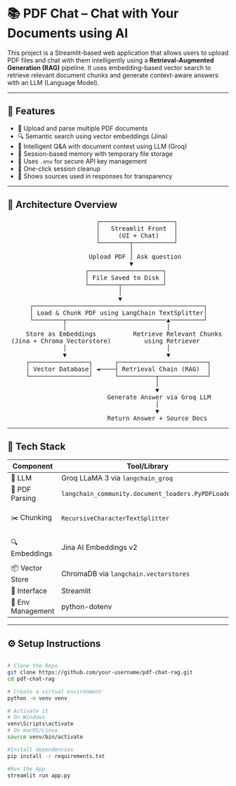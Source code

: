 # 📚 PDF Chat – Chat with Your Documents using AI

This project is a Streamlit-based web application that allows users to upload PDF files and chat with them intelligently using a **Retrieval-Augmented Generation (RAG)** pipeline. It uses embedding-based vector search to retrieve relevant document chunks and generate context-aware answers with an LLM (Language Model).

---

## 🚀 Features

- 📁 Upload and parse multiple PDF documents
- 🔍 Semantic search using vector embeddings (Jina)
- 🧠 Intelligent Q&A with document context using LLM (Groq)
- 🧾 Session-based memory with temporary file storage
- 🔐 Uses `.env` for secure API key management
- 🧹 One-click session cleanup
- 📄 Shows sources used in responses for transparency

---

## 🧱 Architecture Overview
<pre>
                        ┌────────────────────┐
                        │   Streamlit Front  │
                        │     (UI + Chat)    │
                        └────────┬───────────┘
                                 │
                      Upload PDF │ Ask question
                                 ▼
                     ┌────────────────────┐
                     │ File Saved to Disk │
                     └────────┬───────────┘
                              │
                              ▼
      ┌──────────────────────────────────────────────┐
      │ Load & Chunk PDF using LangChain TextSplitter│
      └────────┬───────────────────────────▲─────────┘
               │                           │
     Store as Embeddings          Retrieve Relevant Chunks
 (Jina + Chroma Vectorstore)         using Retriever
               │                           │
               ▼                           ▼
     ┌────────────────┐      ┌────────────────────────┐
     │ Vector Database│ ◄────┤ Retrieval Chain (RAG)  │
     └────────────────┘      └──────────┬─────────────┘
                                        │
                                        ▼
                           Generate Answer via Groq LLM
                                        │
                                        ▼
                           Return Answer + Source Docs
</pre>
---

## 🧰 Tech Stack

| Component         | Tool/Library                                       | Purpose                           |
| ----------------- | -------------------------------------------------- | --------------------------------- |
| 🧠 LLM            | Groq LLaMA 3 via `langchain_groq`                  | Text generation                   |
| 📄 PDF Parsing    | `langchain_community.document_loaders.PyPDFLoader` | Load PDFs                         |
| ✂️ Chunking       | `RecursiveCharacterTextSplitter`                   | Split docs into meaningful chunks |
| 🔍 Embeddings     | Jina AI Embeddings v2                              | Generate vector representations   |
| 📦 Vector Store   | ChromaDB via `langchain.vectorstores`              | Store and retrieve chunks         |
| 💬 Interface      | Streamlit                                          | Web UI                            |
| 🔑 Env Management | python-dotenv                                      | Secure API key handling           |

---

## ⚙️ Setup Instructions

```bash

# Clone the Repo
git clone https://github.com/your-username/pdf-chat-rag.git
cd pdf-chat-rag

# Create a virtual environment
python -m venv venv

# Activate it
# On Windows
venv\Scripts\activate
# On macOS/Linux
source venv/bin/activate

#Install dependencies
pip install -r requirements.txt

#Run the App
streamlit run app.py


```
